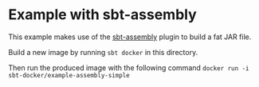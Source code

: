 Example with sbt-assembly
=========================
This example makes use of the [sbt-assembly](https://github.com/sbt/sbt-assembly) plugin to build a fat JAR file.

Build a new image by running `sbt docker` in this directory.

Then run the produced image with the following command `docker run -i sbt-docker/example-assembly-simple`
